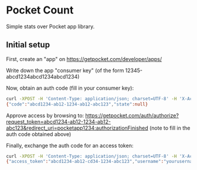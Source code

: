 # Pocket Count

Simple stats over Pocket app library.


## Initial setup

First, create an "app" on https://getpocket.com/developer/apps/

Write down the app "consumer key" (of the form 12345-abcd1234abcd1234abcd1234)

Now, obtain an auth code (fill in your consumer key):

```sh
curl -XPOST -H 'Content-Type: application/json; charset=UTF-8' -H 'X-Accept: application/json' https://getpocket.com/v3/oauth/request -d '{"consumer_key":"12345-abcd1234abcd1234abcd1234", "redirect_uri":"pocketapp1234:authorizationFinished"}'
{"code":"abcd1234-ab12-1234-ab12-abc123","state":null}
```

Approve access by browsing to: https://getpocket.com/auth/authorize?request_token=abcd1234-ab12-1234-ab12-abc123&redirect_uri=pocketapp1234:authorizationFinished (note to fill in the auth code obtained above)

Finally, exchange the auth code for an access token:

```sh
curl -XPOST -H 'Content-Type: application/json; charset=UTF-8' -H 'X-Accept: application/json' https://getpocket.com/v3/oauth/authorize -d '{"consumer_key":"12345-abcd1234abcd1234abcd1234", "code":"abcd1234-ab12-1234-ab12-abc123"}'
{"access_token":"abcd1234-ab12-cd34-1234-abc123","username":"yourusername"}
```
